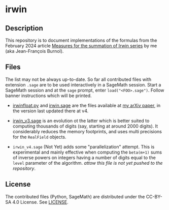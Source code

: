 # irwin


## Description

This repository is to document implementations of the formulas from the
February 2024 article
[Measures for the summation of Irwin series](https://arxiv.org/abs/2402.09083)
by me (aka Jean-François Burnol).

## Files

The list may not be always up-to-date.  So far all contributed files with
extension `.sage` are to be used interactively in a SageMath session.  Start a
SageMath session and at the `sage` prompt, enter `load("<FOO>.sage")`.  Follow
banner instructions which will be printed.

- [irwinfloat.py](irwinfloat.py) and [irwin.sage](irwin.sage) are the files
  available at [my arXiv paper](https://arxiv.org/abs/2402.09083), in the
  version last updated there at v4.

- [irwin_v3.sage](irwin_v3.sage) is an evolution ot the latter which
  is better suited to computing thousands of digits (say, starting
  at around 2000 digits).  It considerably reduces the memory footprints,
  and uses multi precisions for the `RealField` objects.

- `irwin_v4.sage` (Not Yet) adds some "parallelization" attempt.  This is
  experimental and mainly effective when computing the `beta(m+1)` sums of
  inverse powers on integers having a number of digits equal to the `level`
  parameter of the algorithm.  *attow this file is not yet pushed to the
  repository*.


## License

The contributed files (Python, SageMath) are distributed under the
CC-BY-SA 4.0 License.  See [LICENSE](LiCENSE).
